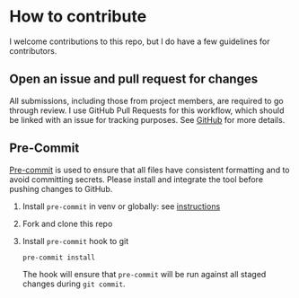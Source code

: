 # How to contribute

I welcome contributions to this repo, but I do have a few guidelines for
contributors.

## Open an issue and pull request for changes

All submissions, including those from project members, are required to go through
review. I use GitHub Pull Requests for this workflow, which should be linked with
an issue for tracking purposes.
See [GitHub](https://help.github.com/articles/about-pull-requests/) for more details.

## Pre-Commit

[Pre-commit](https://pre-commit.com/) is used to ensure that all files have
consistent formatting and to avoid committing secrets. Please install and
integrate the tool before pushing changes to GitHub.

<!-- spell-checker: ignore venv -->
1. Install `pre-commit` in venv or globally: see [instructions](https://pre-commit.com/#installation)
2. Fork and clone this repo
3. Install `pre-commit` hook to git

   ```shell
   pre-commit install
   ```

   The hook will ensure that `pre-commit` will be run against all staged changes
   during `git commit`.
